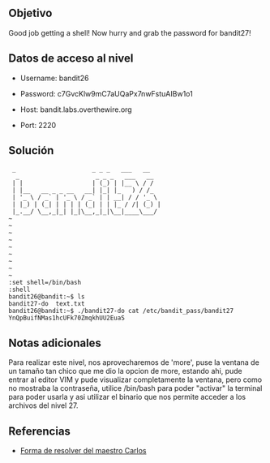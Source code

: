 ## Objetivo
Good job getting a shell! Now hurry and grab the password for bandit27!

## Datos de acceso al nivel
-   Username: bandit26

-   Password: c7GvcKlw9mC7aUQaPx7nwFstuAIBw1o1

-   Host: bandit.labs.overthewire.org

-   Port: 2220
## Solución
```bash()
 _                     _ _ _   ___   __
  _                     _ _ _   ___   __
 | |                   | (_) | |__ \ / /
 | |__   __ _ _ __   __| |_| |_   ) / /_
 | '_ \ / _` | '_ \ / _` | | __| / / '_ \
 | |_) | (_| | | | | (_| | | |_ / /| (_) |
 |_.__/ \__,_|_| |_|\__,_|_|\__|____\___/
~                                                                                                                                                     
~                                                                                                                                                     
~                                                                                                                                                                                                                                                                                                        
~                                                                                                                                                     
~                                                                                                                                                     
~                                                                                                                                                     
~                                                                                                                                                     
~                                                                                                                                                     
~   
:set shell=/bin/bash
:shell                                                                                                                    
bandit26@bandit:~$ ls
bandit27-do  text.txt
bandit26@bandit:~$ ./bandit27-do cat /etc/bandit_pass/bandit27
YnQpBuifNMas1hcUFk70ZmqkhUU2EuaS

```

## Notas adicionales
Para realizar este nivel, nos aprovecharemos de 'more', puse la ventana de un tamaño tan chico que me dio la opcion de more, estando ahi, pude entrar al editor VIM y pude visualizar completamente la ventana, pero como no mostraba la contraseña, utilice /bin/bash para poder "activar" la terminal para poder usarla y asi utilizar el binario que nos permite acceder a los archivos del nivel 27.

## Referencias 
- [Forma de resolver del maestro Carlos](https://ingsoftware.reduaz.mx/moodle/pluginfile.php/68464/mod_resource/content/2/06-retos-bandit-p3.pdf)
